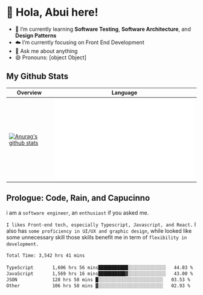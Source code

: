 # 👋 Hola, Abui here!

- 🌱 I’m currently learning **Software Testing**, **Software Architecture**, and **Design Patterns**
- ☁️ I’m currently focusing on Front End Development
- 💬 Ask me about anything
- 😄 Pronouns: [object Object]

## My Github Stats

| Overview | Language |
| --- | --- |
|[![Anurag's github stats](https://github-readme-stats.vercel.app/api?username=abui-am&count_private=true)](https://github.com/anuraghazra/github-readme-stats)|![Language](https://raw.githubusercontent.com/abui-am/stats/c6455f656dfce7acd3951e5ec5b25d72af0b2ee3/generated/languages.svg)|

## Prologue: Code, Rain, and Capucinno
i am a `software engineer`, an `enthusiast` if you asked me. 

`I likes Front-end tech, especially Typescript, Javascript, and React.` I also has `some proficiency in UI/UX and graphic design`, while looked like some unnecessary skill those skills benefit me in term of `flexibility in development.`


<!--START_SECTION:waka-->

```text
Total Time: 3,542 hrs 41 mins

TypeScript       1,606 hrs 56 mins███████████░░░░░░░░░░░░░░   44.03 %
JavaScript       1,569 hrs 16 mins██████████▓░░░░░░░░░░░░░░   43.00 %
JSON             128 hrs 58 mins █░░░░░░░░░░░░░░░░░░░░░░░░   03.53 %
Other            106 hrs 58 mins ▓░░░░░░░░░░░░░░░░░░░░░░░░   02.93 %
```

<!--END_SECTION:waka-->
